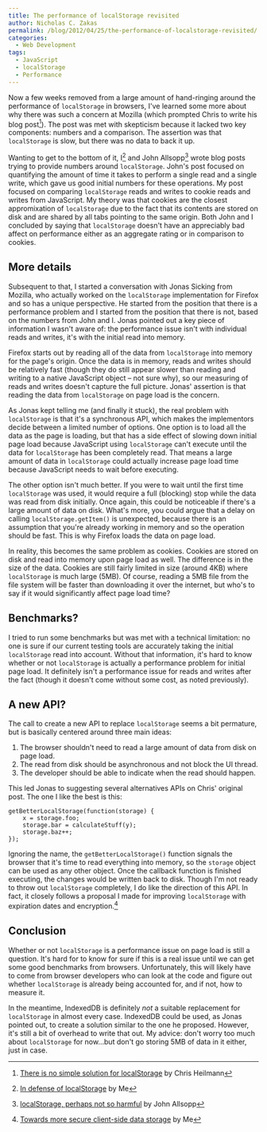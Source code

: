 ```yaml
---
title: The performance of localStorage revisited
author: Nicholas C. Zakas
permalink: /blog/2012/04/25/the-performance-of-localstorage-revisited/
categories:
  - Web Development
tags:
  - JavaScript
  - localStorage
  - Performance
---
```

Now a few weeks removed from a large amount of hand-ringing around the performance of `localStorage` in browsers, I've learned some more about why there was such a concern at Mozilla (which prompted Chris to write his blog post[^1]). The post was met with skepticism because it lacked two key components: numbers and a comparison. The assertion was that `localStorage` is slow, but there was no data to back it up.

Wanting to get to the bottom of it, I[^2] and John Allsopp[^3] wrote blog posts trying to provide numbers around `localStorage`. John's post focused on quantifying the amount of time it takes to perform a single read and a single write, which gave us good initial numbers for these operations. My post focused on comparing `localStorage` reads and writes to cookie reads and writes from JavaScript. My theory was that cookies are the closest appromixation of `localStorage` due to the fact that its contents are stored on disk and are shared by all tabs pointing to the same origin. Both John and I concluded by saying that `localStorage` doesn't have an appreciably bad affect on performance either as an aggregate rating or in comparison to cookies. 

## More details

Subsequent to that, I started a conversation with Jonas Sicking from Mozilla, who actually worked on the `localStorage` implementation for Firefox and so has a unique perspective. He started from the position that there is a performance problem and I started from the position that there is not, based on the numbers from John and I. Jonas pointed out a key piece of information I wasn't aware of: the performance issue isn't with individual reads and writes, it's with the initial read into memory.

Firefox starts out by reading all of the data from `localStorage` into memory for the page's origin. Once the data is in memory, reads and writes should be relatively fast (though they do still appear slower than reading and writing to a native JavaScript object &#8211; not sure why), so our measuring of reads and writes doesn't capture the full picture. Jonas' assertion is that reading the data from `localStorage` on page load is the concern.

As Jonas kept telling me (and finally it stuck), the real problem with `localStorage` is that it's a synchronous API, which makes the implementors decide between a limited number of options. One option is to load all the data as the page is loading, but that has a side effect of slowing down initial page load because JavaScript using `localStorage` can't execute until the data for `localStorage` has been completely read. That means a large amount of data in `localStorage` could actually increase page load time because JavaScript needs to wait before executing.

The other option isn't much better. If you were to wait until the first time `localStorage` was used, it would require a full (blocking) stop while the data was read from disk initially. Once again, this could be noticeable if there's a large amount of data on disk. What's more, you could argue that a delay on calling `localStorage.getItem()` is unexpected, because there is an assumption that you're already working in memory and so the operation should be fast. This is why Firefox loads the data on page load.

In reality, this becomes the same problem as cookies. Cookies are stored on disk and read into memory upon page load as well. The difference is in the size of the data. Cookies are still fairly limited in size (around 4KB) where `localStorage` is much large (5MB). Of course, reading a 5MB file from the file system will be faster than downloading it over the internet, but who's to say if it would significantly affect page load time?

## Benchmarks?

I tried to run some benchmarks but was met with a technical limitation: no one is sure if our current testing tools are accurately taking the initial `localStorage` read into account. Without that information, it's hard to know whether or not `localStorage` is actually a performance problem for initial page load. It definitely isn't a performance issue for reads and writes after the fact (though it doesn't come without some cost, as noted previously). 

## A new API?

The call to create a new API to replace `localStorage` seems a bit permature, but is basically centered around three main ideas:

  1. The browser shouldn't need to read a large amount of data from disk on page load.
  2. The read from disk should be asynchronous and not block the UI thread.
  3. The developer should be able to indicate when the read should happen.

This led Jonas to suggesting several alternatives APIs on Chris' original post. The one I like the best is this:

    getBetterLocalStorage(function(storage) {
        x = storage.foo;
        storage.bar = calculateStuff(y);
        storage.baz++;
    });

Ignoring the name, the `getBetterLocalStorage()` function signals the browser that it's time to read everything into memory, so the `storage` object can be used as any other object. Once the callback function is finished executing, the changes would be written back to disk. Though I'm not ready to throw out `localStorage` completely, I do like the direction of this API. In fact, it closely follows a proposal I made for improving `localStorage` with expiration dates and encryption.[^4]

## Conclusion

Whether or not `localStorage` is a performance issue on page load is still a question. It's hard for to know for sure if this is a real issue until we can get some good benchmarks from browsers. Unfortunately, this will likely have to come from browser developers who can look at the code and figure out whether `localStorage` is already being accounted for, and if not, how to measure it. 

In the meantime, IndexedDB is definitely *not* a suitable replacement for `localStorage` in almost every case. IndexedDB could be used, as Jonas pointed out, to create a solution similar to the one he proposed. However, it's still a bit of overhead to write that out. My advice: don't worry too much about `localStorage` for now&#8230;but don't go storing 5MB of data in it either, just in case.

[^1]: [There is no simple solution for localStorage][1] by Chris Heilmann
[^2]: [In defense of localStorage][2] by Me
[^3]: [localStorage, perhaps not so harmful][3] by John Allsopp
[^4]: [Towards more secure client-side data storage][4] by Me

 [1]: http://hacks.mozilla.org/2012/03/there-is-no-simple-solution-for-local-storage/
 [2]: https://humanwhocodes.com/blog/2012/03/07/in-defense-of-localstorage/
 [3]: http://www.webdirections.org/blog/localstorage-perhaps-not-so-harmful/
 [4]: https://humanwhocodes.com/blog/2010/04/13/towards-more-secure-client-side-data-storage/
